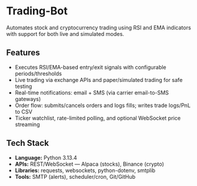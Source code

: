 # Trading-Bot
Automates stock and cryptocurrency trading using RSI and EMA indicators with support for both live and simulated modes.

## Features
- Executes RSI/EMA-based entry/exit signals with configurable periods/thresholds
- Live trading via exchange APIs and paper/simulated trading for safe testing
- Real-time notifications: email + SMS (via carrier email-to-SMS gateways)
- Order flow: submits/cancels orders and logs fills; writes trade logs/PnL to CSV
- Ticker watchlist, rate-limited polling, and optional WebSocket price streaming

## Tech Stack
- **Language:** Python 3.13.4
- **APIs:** REST/WebSocket — Alpaca (stocks), Binance (crypto)
- **Libraries:** requests, websockets, python-dotenv, smtplib
- **Tools:** SMTP (alerts), scheduler/cron, Git/GitHub
